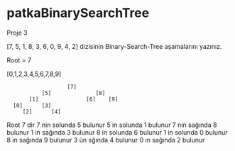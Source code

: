 # patkaBinarySearchTree

Proje 3

[7, 5, 1, 8, 3, 6, 0, 9, 4, 2] dizisinin Binary-Search-Tree aşamalarını yazınız.

Root = 7

[0,1,2,3,4,5,6,7,8,9]

                       [7]
               [5]              [8]
           [1]               [6]    [9]
      [0]      [3]
         [2]      [4]


Root 7 dir 
7 nin solunda 5 bulunur
5 in solunda 1 bulunur
7 nin sağında 8 bulunur
1 in sağında 3 bulunur
8 in solunda 6 bulunur
1 in solunda 0 bulunur
8 in sağında 9 bulunur
3 ün sğında 4 bulunur
0 ın sağında 2 bulunur

